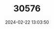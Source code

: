 ---
title: "30576"
category: "Protium inconforme"
draft: false
date: 2024-02-22 13:03:50
languages:
  Spanish; Castilian: ["Chutra"]
---